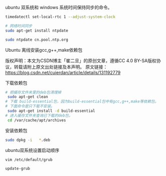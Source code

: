 ubuntu 双系统和 windows 系统时间保持同步的命令。
``` bash
timedatectl set-local-rtc 1 --adjust-system-clock

# 网络时间同步
sudo apt-get install ntpdate

sudo ntpdate cn.pool.ntp.org
```



Ubuntu 离线安装gcc,g++,make依赖包

版权声明：本文为CSDN博主「崔二旦」的原创文章，遵循CC 4.0 BY-SA版权协议，转载请附上原文出处链接及本声明。
原文链接：https://blog.csdn.net/cuierdan/article/details/131192779


下载依赖包

``` bash
# 把缓存文件夹里的deb包清理掉
 sudo apt-get clean
# 下载 build-essential包，因为build-essential包中有gcc,g++,make等依赖包。
# 下面命令是只下载不安装。
 sudo apt-get install -d build-essential
# 进入缓存文件夹查询已下载的deb包。
 cd /var/cache/apt/archives

```

安装依赖包
``` bash
sudo dpkg -i   *.deb
```


ubuntu双系统设置启动顺序
```bash
vim /etc/default/grub

update-grub

```